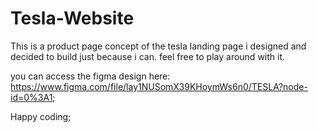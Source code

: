 # Tesla-Website

This is a product page concept of the tesla landing page i designed and decided to build just because i can. feel free to play around with it. 

you can access the figma design here: https://www.figma.com/file/lay1NUSomX39KHoymWs6n0/TESLA?node-id=0%3A1;

Happy coding;
